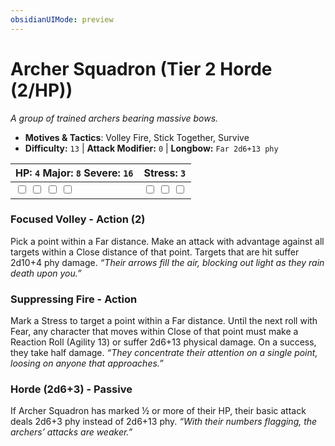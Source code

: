 ```yaml
---
obsidianUIMode: preview
---
```

# Archer Squadron (Tier 2 Horde (2/HP))

*A group of trained archers bearing massive bows.*

- **Motives & Tactics**: Volley Fire, Stick Together, Survive
- **Difficulty:** `13` | **Attack Modifier:** `0` | **Longbow:** `Far 2d6+13 phy`

| HP: `4` Major: `8` Severe: `16` | Stress: `3` |
|--|--|
|  <input type="checkbox" unchecked id="4ecd3cac"> <input type="checkbox" unchecked id="738af377"> <input type="checkbox" unchecked id="dd64f9f4"> <input type="checkbox" unchecked id="71043aeb"> |  <input type="checkbox" unchecked id="3e609f4f"> <input type="checkbox" unchecked id="ca6b31f7"> <input type="checkbox" unchecked id="9ff32e90"> |

### Focused Volley - Action (2)

Pick a point within a Far distance. Make an attack with advantage against all targets within a Close distance of that point. Targets that are hit suffer 2d10+4 phy damage. *“Their arrows fill the air, blocking out light as they rain death upon you.”*

### Suppressing Fire - Action

Mark a Stress to target a point within a Far distance. Until the next roll with Fear, any character that moves within Close of that point must make a Reaction Roll (Agility 13) or suffer 2d6+13 physical damage. On a success, they take half damage. *“They concentrate their attention on a single point, loosing on anyone that approaches.”*

### Horde (2d6+3) - Passive

If Archer Squadron has marked ½ or more of their HP, their basic attack deals 2d6+3 phy instead of 2d6+13 phy. *“With their numbers flagging, the archers’ attacks are weaker.”*



